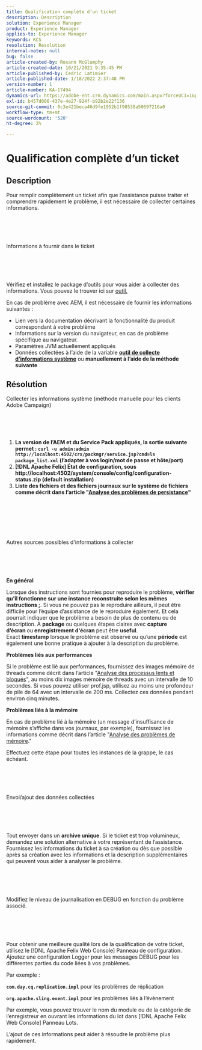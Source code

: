 ```yaml
---
title: Qualification complète d’un ticket
description: Description
solution: Experience Manager
product: Experience Manager
applies-to: Experience Manager
keywords: KCS
resolution: Resolution
internal-notes: null
bug: false
article-created-by: Roxann McGlumphy
article-created-date: 10/21/2021 9:35:45 PM
article-published-by: Cedric Latimier
article-published-date: 1/18/2022 2:37:48 PM
version-number: 1
article-number: KA-17494
dynamics-url: https://adobe-ent.crm.dynamics.com/main.aspx?forceUCI=1&pagetype=entityrecord&etn=knowledgearticle&id=8e3243d7-b632-ec11-b6e5-000d3a5ba97a
exl-id: b457d006-437e-4e27-924f-b92b2e22f136
source-git-commit: 0c3e421beca46d9fe1952b1f98538a50697216a0
workflow-type: tm+mt
source-wordcount: '520'
ht-degree: 2%

---
```


# Qualification complète d’un ticket

## Description


Pour remplir complètement un ticket afin que l’assistance puisse traiter et comprendre rapidement le problème, il est nécessaire de collecter certaines informations.
<br><br><br><br> <br><br>Informations à fournir dans le ticket<br><br><br><br> <br><br>
Vérifiez et installez le package d’outils pour vous aider à collecter des informations. Vous pouvez le trouver ici sur [outil.](https://helpx.adobe.com/experience-manager/kb/index/tools.html)

En cas de problème avec AEM, il est nécessaire de fournir les informations suivantes :

- Lien vers la documentation décrivant la fonctionnalité du produit correspondant à votre problème
- Informations sur la version du navigateur, en cas de problème spécifique au navigateur.
- Paramètres JVM actuellement appliqués
- Données collectées à l’aide de la variable <b>[outil de collecte d’informations système](https://helpx.adobe.com/experience-manager/kb/support-info-collector.html)</b> ou <b>manuellement à l’aide de la méthode suivante</b>



## Résolution

Collecter les informations système (méthode manuelle pour les clients Adobe Campaign)<br><br><br><br> 
1. <b>La version de l’AEM et du Service Pack appliqués, la sortie suivante permet : `curl -u admin:admin http://localhost:4502/crx/packmgr/service.jsp?cmd=ls  package_list.xml` (l’adapter à vos login/mot de passe et hôte/port)</b>
2. <b>[!DNL Apache Felix] État de configuration, sous http://localhost:4502/system/console/config/configuration-status.zip (default installation)</b>
3. <b>Liste des fichiers et des fichiers journaux sur le système de fichiers comme décrit dans l’article &quot;[Analyse des problèmes de persistance](https://helpx.adobe.com/experience-manager/kb/AnalyzePersistenceProblems.html)&quot;</b>

<br><br><br><br> <br><br>Autres sources possibles d&#39;informations à collecter<br><br><br><br> <br><br>
<b>En général</b>

Lorsque des instructions sont fournies pour reproduire le problème, <b>vérifier qu’il fonctionne sur une instance reconstruite selon les mêmes instructions ;</b>. Si vous ne pouvez pas le reproduire ailleurs, il peut être difficile pour l’équipe d’assistance de le reproduire également. Et cela pourrait indiquer que le problème a besoin de plus de contenu ou de description.
A <b>package</b> ou quelques étapes claires avec <b>capture d’écran </b>ou<b> enregistrement d&#39;écran</b> peut être <b>useful</b>. Exact <b>timestamp</b> lorsque le problème est observé ou qu’une <b>période</b> est également une bonne pratique à ajouter à la description du problème.

<b>Problèmes liés aux performances</b>

Si le problème est lié aux performances, fournissez des images mémoire de threads comme décrit dans l’article &quot;[Analyse des processus lents et bloqués](https://helpx.adobe.com/experience-manager/kb/AnalyzeSlowAndBlockedProcesses.html)&quot;, au moins dix images mémoire de threads avec un intervalle de 10 secondes. Si vous pouvez utiliser prof.jsp, utilisez au moins une profondeur de pile de 64 avec un intervalle de 200 ms. Collectez ces données pendant environ cinq minutes.

<b>Problèmes liés à la mémoire</b>

En cas de problème lié à la mémoire (un message d’insuffisance de mémoire s’affiche dans vos journaux, par exemple), fournissez les informations comme décrit dans l’article &quot;[Analyse des problèmes de mémoire](https://helpx.adobe.com/experience-manager/kb/AnalyzeMemoryProblems.html).&quot;

Effectuez cette étape pour toutes les instances de la grappe, le cas échéant.
<br><br><br><br> <br><br>Envoi/ajout des données collectées<br><br><br><br> <br><br>
Tout envoyer dans un <b>archive unique</b>. Si le ticket est trop volumineux, demandez une solution alternative à votre représentant de l’assistance. Fournissez les informations du ticket à sa création ou dès que possible après sa création avec les informations et la description supplémentaires qui peuvent vous aider à analyser le problème.
<br><br><br><br> <br><br>Modifiez le niveau de journalisation en DEBUG en fonction du problème associé.<br><br><br><br> <br><br>
Pour obtenir une meilleure qualité lors de la qualification de votre ticket, utilisez le [!DNL Apache Felix Web Console]  Panneau de configuration. Ajoutez une configuration Logger pour les messages DEBUG pour les différentes parties du code liées à vos problèmes.

Par exemple :

<b>`com.day.cq.replication.impl`</b> pour les problèmes de réplication

<b>`org.apache.sling.event.impl`</b> pour les problèmes liés à l’évènement

Par exemple, vous pouvez trouver le nom du module ou de la catégorie de l’enregistreur en ouvrant les informations du lot dans [!DNL Apache Felix Web Console]  Panneau Lots.

L’ajout de ces informations peut aider à résoudre le problème plus rapidement.
